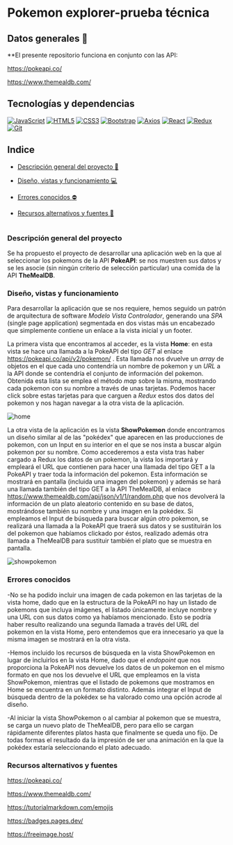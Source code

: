 # Pokemon explorer-prueba técnica

## Datos generales :paperclip:
**El presente repositorio funciona en conjunto con las API:

https://pokeapi.co/

https://www.themealdb.com/

## Tecnologías y dependencias
[![JavaScript](https://img.shields.io/badge/JavaScript-F7DF1E?logo=javascript&logoColor=000&style=flat)](https://developer.mozilla.org/en-US/docs/Web/JavaScript) [![HTML5](https://img.shields.io/badge/HTML5-E34F26?logo=html5&logoColor=fff&style=flat)](https://developer.mozilla.org/en-US/docs/Glossary/HTML5) [![CSS3](https://img.shields.io/badge/CSS3-1572B6?logo=css3&logoColor=fff&style=flat)](https://developer.mozilla.org/en-US/docs/Web/CSS) [![Bootstrap](https://img.shields.io/badge/Bootstrap-7952B3?logo=bootstrap&logoColor=fff&style=flat)](https://getbootstrap.com/docs/4.1/getting-started/introduction/) [![Axios](https://img.shields.io/badge/Axios-5A29E4?logo=axios&logoColor=fff&style=flat)](https://axios-http.com/docs/intro) [![React](https://img.shields.io/badge/React-61DAFB?logo=react&logoColor=000&style=flat)](https://react.dev/learn) [![Redux](https://img.shields.io/badge/Redux-764ABC?logo=redux&logoColor=fff&style=flat)](https://redux.js.org/introduction/getting-started) [![Git](https://img.shields.io/badge/Git-F05032?logo=git&logoColor=fff&style=flat)](https://developer.mozilla.org/en-US/docs/Glossary/Git)


## Indice 

- [Descripción general del proyecto :speech_balloon:](#descripción-general-del-proyecto)

- [Diseño, vistas y funcionamiento :computer:](#diseño-vistas-y-funcionamiento) 


- [Errores conocidos :no_entry:](#errores-conocidos) 

- [Recursos alternativos y fuentes :art:](#recursos-alternativos-y-fuentes)  

#

### Descripción general del proyecto

Se ha propuesto el proyecto de desarrollar una aplicación web en la que al seleccionar los pokemons de la API **PokeAPI**: se nos muestren sus datos y se les asocie (sin ningún criterio de selección particular) una comida de la API **TheMealDB**.

### Diseño, vistas y funcionamiento

Para desarrollar la aplicación que se nos requiere, hemos seguido un patrón de arquitectura de software *Modelo Vista Controlador*, generando una *SPA* (single page application) segmentada en dos vistas más un encabezado que simplemente contiene un enlace a la vista inicial y un footer.

La primera vista que encontramos al acceder, es la vista **Home**: en esta vista se hace una llamada a la PokeAPI del tipo *GET* al enlace https://pokeapi.co/api/v2/pokemon/ . Esta llamada nos dvuelve un *array* de objetos en el que cada uno contendría un nombre de pokemon y un *URL* a la API donde se contendría el conjunto de información del pokemon. Obtenida esta lista se emplea el método *map* sobre la misma, mostrando cada pokemon con su nombre a través de unas tarjetas. Podemos hacer click sobre estas tarjetas para que carguen a *Redux* estos dos datos del pokemon y nos hagan navegar a la otra vista de la aplicación.

![home](https://iili.io/JCOteKx.md.jpg)

La otra vista de la aplicación es la vista **ShowPokemon** donde encontramos un diseño similar al de las "pokédex" que aparecen en las producciones de pokemon, con un Input en su interior en el que se nos insta a buscar algún pokemon por su nombre. Como accederemos a esta vista tras haber cargado a Redux los datos de un pokemon, la vista los importará y empleará el URL que contienen para hacer una llamada del tipo GET a la PokeAPI y traer toda la información del pokemon. Esta información se mostrará en pantalla (incluida una imagen del pokemon) y además se hará una llamada también del tipo GET a la API TheMealDB, al enlace https://www.themealdb.com/api/json/v1/1/random.php que nos devolverá la información de un plato aleatorio contenido en su base de datos, mostrándose también su nombre y una imagen en la pokédex. Si empleamos el Input de búsqueda para buscar algún otro pokemon, se realizará una llamada a la PokeAPI que traerá sus datos y se sustituirán los del pokemon que habíamos clickado por éstos, realizado además otra llamada a TheMealDB para sustituir también el plato que se muestra en pantalla.

![showpokemon](https://iili.io/JCODfJ2.md.jpg)

### Errores conocidos

-No se ha podido incluir una imagen de cada pokemon en las tarjetas de la vista home, dado que en la estructura de la PokeAPI no hay un listado de pokemons que incluya imágenes, el listado únicamente incluye nombre y una URL con sus datos como ya habíamos mencionado. Esto se podría haber resulto realizando una segunda llamada a través del URL del pokemon en la vista Home, pero entendemos que era innecesario ya que la misma imagen se mostrará en la otra vista.

-Hemos incluido los recursos de búsqueda en la vista ShowPokemon en lugar de incluirlos en la vista Home, dado que el *endopoint* que nos proporciona la PokeAPI nos devuelve los datos de un pokemon en el mismo formato en que nos los devuelve el URL que empleamos en la vista ShowPokemon, mientras que el listado de pokemons que mostramos en Home se encuentra en un formato distinto.
Además integrar el Input de búsqueda dentro de la pokédex se ha valorado como una opción acrode al diseño.

-Al iniciar la vista ShowPokemon o al cambiar al pokemon que se muestra, se carga un nuevo plato de TheMealDB, pero para ello se cargan rápidamente diferentes platos hasta que finalmente se queda uno fijo. De todas formas el resultado da la impresión de ser una animación en la que la pokédex estaría seleccionando el plato adecuado.

### Recursos alternativos y fuentes

https://pokeapi.co/

https://www.themealdb.com/

https://tutorialmarkdown.com/emojis

https://badges.pages.dev/

https://freeimage.host/
